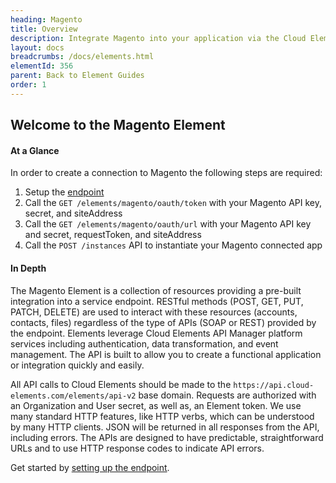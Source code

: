 ```yaml
---
heading: Magento
title: Overview
description: Integrate Magento into your application via the Cloud Elements APIs.
layout: docs
breadcrumbs: /docs/elements.html
elementId: 356
parent: Back to Element Guides
order: 1
---
```


## Welcome to the Magento Element


#### At a Glance

In order to create a connection to Magento the following steps are required:

1. Setup the [endpoint](magento-endpoint-setup.html)
2. Call the `GET /elements/magento/oauth/token` with your Magento API key, secret, and siteAddress
3. Call the `GET /elements/magento/oauth/url` with your Magento API key and secret, requestToken, and siteAddress
4. Call the `POST /instances` API to instantiate your Magento connected app

#### In Depth

The Magento Element is a collection of resources providing a pre-built integration into a service endpoint. RESTful methods (POST, GET, PUT, PATCH, DELETE) are used to interact with these resources (accounts, contacts, files) regardless of the type of APIs (SOAP or REST) provided by the endpoint. Elements leverage Cloud Elements API Manager platform services including authentication, data transformation, and event management.  The API is built to allow you to create a functional application or integration quickly and easily.

All API calls to Cloud Elements should be made to the `https://api.cloud-elements.com/elements/api-v2` base domain. Requests are authorized with an Organization and User secret, as well as, an Element token.  We use many standard HTTP features, like HTTP verbs, which can be understood by many HTTP clients. JSON will be returned in all responses from the API, including errors. The APIs are designed to have predictable, straightforward URLs and to use HTTP response codes to indicate API errors.

Get started by [setting up the endpoint](magento-endpoint-setup.html).

